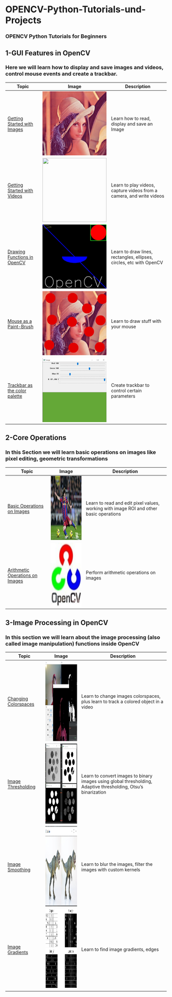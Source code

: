 # OPENCV-Python-Tutorials-und-Projects
### OPENCV Python Tutorials for Beginners 

## 1-GUI Features in OpenCV
### Here we will learn how to display and save images and videos, control mouse events and create a trackbar.
|  Topic        |  Image        |  Description      | 
|  ------------ | ------------  | ------------      |
|[Getting Started with Images](https://github.com/ELMehdiNaor/OPENCV-Python-Tutorials-und-Projekte/blob/main/GUI_Features_in_OPENCV/Read_Display_Write_Image.py)|<img src="https://github.com/ELMehdiNaor/OPENCV-Python-Tutorials-und-Projekte/blob/main/Resources/lena.png" width="200" height="200">|Learn how to read, display and save an Image|
|[Getting Started with Videos](https://github.com/ELMehdiNaor/OPENCV-Python-Tutorials-und-Projekte/blob/main/GUI_Features_in_OPENCV/Playing_Vid_from_File.py)|<img src="https://github.com/ELMehdiNaor/OPENCV-Python-Tutorials-und-Projekte/blob/main/Resources/testVideo.mp4" width="200"  height="200">|Learn to play videos, capture videos from a camera, and write videos|
|[Drawing Functions in OpenCV](https://github.com/ELMehdiNaor/OPENCV-Python-Tutorials-und-Projekte/blob/main/GUI_Features_in_OPENCV/Drawing_Functions_OpenCV.py)|<img src="https://github.com/ELMehdiNaor/OPENCV-Python-Tutorials-und-Projekte/blob/main/GUI_Features_in_OPENCV/actualImage.jpg" width="200" height="200">|Learn to draw lines, rectangles, ellipses, circles, etc with OpenCV|
|[Mouse as a Paint-Brush](https://github.com/ELMehdiNaor/OPENCV-Python-Tutorials-und-Projekte/blob/main/GUI_Features_in_OPENCV/Mouse_Paint_Brush.py)|<img src="https://github.com/ELMehdiNaor/OPENCV-Python-Tutorials-und-Projekte/blob/main/GUI_Features_in_OPENCV/testImage.png" width="200" height="200">|Learn to draw stuff with your mouse|
|[Trackbar as the color palette](https://github.com/ELMehdiNaor/OPENCV-Python-Tutorials-und-Projekte/blob/main/GUI_Features_in_OPENCV/Trackbar_Color_Palette.py)|<img src="https://github.com/ELMehdiNaor/OPENCV-Python-Tutorials-und-Projekte/blob/main/Resources/Color_Palette.png" width="200"  height="200">|Create trackbar to control certain parameters|

 
## 2-Core Operations
### In this Section we will learn basic operations on images like pixel editing, geometric transformations 

|  Topic        |  Image        |  Description      | 
|  ------------ | ------------  | ------------      |
|[Basic Operations on Images](https://github.com/ELMehdiNaor/OPENCV-Python-Tutorials-und-Projekte/blob/main/Core%20Operations/Basic_Operations_on_Images/Basic_Operations_on_Images.py)|<img src="https://github.com/ELMehdiNaor/OPENCV-Python-Tutorials-und-Projekte/blob/main/Core%20Operations/Basic_Operations_on_Images/Messi6.jpg" width="200" height="200">|Learn to read and edit pixel values, working with image ROI and other basic operations|
|[Arithmetic Operations on Images](https://github.com/ELMehdiNaor/OPENCV-Python-Tutorials-und-Projekte/blob/main/Core%20Operations/Arithmetic%20Operations%20on%20Images/Arithmetic_Operations_On_Images.py)|<img src="https://github.com/ELMehdiNaor/OPENCV-Python-Tutorials-und-Projekte/blob/main/Core%20Operations/Arithmetic%20Operations%20on%20Images/AOOI.jpg" width="200" height="200">|Perform arithmetic operations on images|


## 3-Image Processing in OpenCV 
### In this section we will learn about the image processing (also called image manipulation) functions inside OpenCV
|   Topic       |   Image       |   Description       |
|   ----------- |  ------------ |  --------------     |
|[Changing Colorspaces](https://github.com/ELMehdiNaor/OPENCV-Python-Tutorials-und-Projekte/blob/main/Image_Processing_in_OPENCV/1_Changing_Colorspaces/1_Changing_Colorspaces/Object_Detection_Changing_Colorspaces.py)|<img src ="https://github.com/ELMehdiNaor/OPENCV-Python-Tutorials-und-Projekte/blob/main/Resources/Object_Tracking_Me2.png" width="250" height="250">|Learn to change images colorspaces, plus learn to track a colored object in a video|
|[Image Thresholding](https://github.com/ELMehdiNaor/OPENCV-Python-Tutorials-und-Projekte/tree/main/Image_Processing_in_OPENCV/1_Changing_Colorspaces/1_Changing_Colorspaces/Image_Thresholding(Simple%2COtsu%2CAdaptive))|<img src="https://github.com/ELMehdiNaor/OPENCV-Python-Tutorials-und-Projekte/blob/main/Resources/Coins_Thres.png" width="250" height="250">|Learn to convert images to binary images using global thresholding, Adaptive thresholding, Otsu’s binarization|
|[Image Smoothing](https://github.com/ELMehdiNaor/OPENCV-Python-Tutorials-und-Projekte/tree/main/Image_Processing_in_OPENCV/1_Changing_Colorspaces/1_Changing_Colorspaces/Smoothing_Images)|<img src="https://github.com/ELMehdiNaor/OPENCV-Python-Tutorials-und-Projekte/blob/main/Resources/Gaussian_Blur.png" width="250" height="250">|Learn to blur the images, filter the images with custom kernels|
|[Image Gradients]()|<img src="https://github.com/ELMehdiNaor/OPENCV-Python-Tutorials-und-Projekte/blob/main/Resources/Sudoku_Edges.png" width="250" height="250">|Learn to find image gradients, edges|
